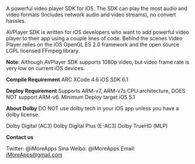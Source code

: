 A powerful video player SDK for iOS. The SDK can play the most audio and video formats (Includes network audio and video streams), no convert hassles.

AVPlayer SDK is written for iOS developers who want to add powerful video player to their app using a couple lines of code. Behind the scenes Video Player relies on the iOS OpenGL ES 2.0 framework and the open source LGPL licensed FFmpeg library.

**Note**: Although AVPlayer SDK supports 1080p video, but video frame rate is very low on current iOS devices.

**Compile Requirement**
ARC
XCode 4.6
iOS SDK 6.1

**Deploy Requirement**
Supports ARM-v7, ARM-v7s CPU architecture, DOES NOT support ARM-v6.
Minimum Deploy target iOS 5.1

**About Dolby**
DO NOT use dolby tech in your iOS app unless you have a dolby license.

Dolby Digital (AC3) Dolby Digital Plus (E-AC3) Dolby TrueHD (MLP)

**Contact us**

Twitter: @iMoreApps
Sina Weibo: @iMoreApps
Email: iMoreApps@gmail.com

